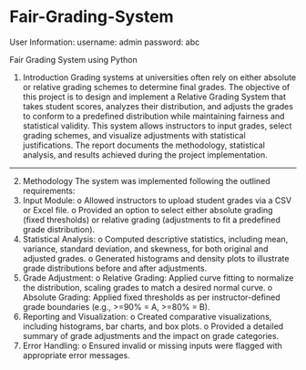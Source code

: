 # Fair-Grading-System
User Information:
username: admin
password: abc

Fair Grading System using Python

1. Introduction
Grading systems at universities often rely on either absolute or relative grading schemes to determine final grades. The objective of this project is to design and implement a Relative Grading System that takes student scores, analyzes their distribution, and adjusts the grades to conform to a predefined distribution while maintaining fairness and statistical validity. This system allows instructors to input grades, select grading schemes, and visualize adjustments with statistical justifications. The report documents the methodology, statistical analysis, and results achieved during the project implementation.
________________________________________
2. Methodology
The system was implemented following the outlined requirements:
1.	Input Module:
o	Allowed instructors to upload student grades via a CSV or Excel file.
o	Provided an option to select either absolute grading (fixed thresholds) or relative grading (adjustments to fit a predefined grade distribution).
2.	Statistical Analysis:
o	Computed descriptive statistics, including mean, variance, standard deviation, and skewness, for both original and adjusted grades.
o	Generated histograms and density plots to illustrate grade distributions before and after adjustments.
3.	Grade Adjustment:
o	Relative Grading: Applied curve fitting to normalize the distribution, scaling grades to match a desired normal curve.
o	Absolute Grading: Applied fixed thresholds as per instructor-defined grade boundaries (e.g., >=90% = A, >=80% = B).
4.	Reporting and Visualization:
o	Created comparative visualizations, including histograms, bar charts, and box plots.
o	Provided a detailed summary of grade adjustments and the impact on grade categories.
5.	Error Handling:
o	Ensured invalid or missing inputs were flagged with appropriate error messages.

